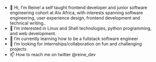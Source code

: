 - 👋 Hi, I'm Reine! a self taught frontend developer and junior software engineering cohort at Alx Africa, with interests spanning software engineering, user experience      design, frontend development and technical writing..
- 👀 I’m interested in Linux and Shell technologies, python programming, and web development.
- 🌱 I’m currently learning how to be a fullstack software engineer
- 💞️ I’m looking for internships/collaboration on fun and challenging projects
- 📫 How to reach me on twitter @reine_dev

<!---
Rei-ne/Rei-ne is a ✨ special ✨ repository because its `README.md` (this file) appears on your GitHub profile.
You can click the Preview link to take a look at your changes.
--->
